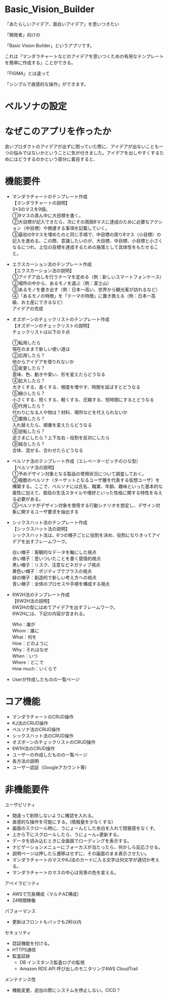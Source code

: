 # Basic_Vision_Builder

「あたらしいアイデア、面白いアイデア」を思いつきたい

「開発者」向けの

「Basic Vision Builder」というアプリです。

これは「マンダラチャートなどのアイデアを思いつくための有用なテンプレートを簡単に作成する」ことができる。

「FIGMA」とは違って

「シンプルで直感的な操作」ができます。

# ペルソナの設定

# なぜこのアプリを作ったか
良いプロダクトのアイデアが出ずに困っていた際に、アイデアが出ないことも一つの悩みではないかということに気が付きました。アイデアを出しやすくするためにはどうするのかという部分に着目すると、

# 機能要件

- マンダラチャートのテンプレート作成<br>
【マンダラチャートの説明】<br>
  3×3のマスを9個。<br>
  ①9マスの真ん中に大目標を書く。<br>
  ②大目標が記入できたら、次にその周囲8マスに達成のために必要なアクション（中目標）や関連する事項を記載していく。<br>
  ③最初の9マスを埋めたのと同じ手順で、中目標の周り8マス（小目標）の記入を進める。この際、意識したいのが、大目標、中目標、小目標と小さくなるにつれ、上位の目標を達成するための施策として具体性をもたせること。<br>

- エクスカーション法のテンプレート作成<br>
  【エクスカーション法の説明】<br>
  ①アイデア出しを行うテーマを定める（例：新しいスマートフォンケース）<br>
  ②場所の中から、あるモノを選ぶ（例：富士山）<br>
  ③あるモノを書き出す（例：日本一高い、世界から観光客が訪れるなど）<br>
  ④「あるモノの特徴」を「テーマの特徴」に置き換える（例：日本一高級、お土産にできるなど）<br>
  アイデアの完成<br>

- オズボーンのチェックリストのテンプレート作成<br>
  【オズボーンのチェックリストの説明】<br>
チェックリストは以下の９点<br>

  ①転用したら<br>
  現在のままで新しい使い道は<br>
  ②応用したら？<br>
  他からアイデアを借りれないか<br>
  ③変更したら？<br>
  意味、色、動きや臭い、形を変えたらどうなる<br>
  ④拡大したら？<br>
  大きくする、長くする、頻度を増やす、時間を延ばすとどうなる<br>
  ⑤縮小したら？<br>
  小さくする、短くする、軽くする、圧縮する、短時間にするとどうなる<br>
  ⑥代用したら？<br>
  代わりになる人や物は？材料、場所などを代えられないか<br>
  ⑦置換したら？<br>
  入れ替えたら、順番を変えたらどうなる<br>
  ⑧逆転したら？<br>
  逆さまにしたら？上下左右・役割を反対にしたら<br>
  ⑨結合したら？<br>
  合体、混ぜる、合わせたらどうなる<br>

- ペルソナ法のテンプレート作成（エレベーターピッチのひな型）<br>
【ペルソナ法の説明】<br>
  ①予めデザイン対象となる製品の使用状況について調査しておく。<br>
  ②複数のペルソナ（ターゲットとなるユーザ層を代表する仮想ユーザ）を構築する。ここで、ペルソナには氏名、職業、年齢、趣味といった基本的な属性に加えて、普段の生活スタイルや嗜好といった性格に関する特性を与える必要がある。<br>
  ③ペルソナがデザイン対象を使用する行動シナリオを想定し、デザイン対象に関するユーザ要求を抽出する<br>

- シックスハット法のテンプレート作成<br>
【シックスハット法の説明】<br>
  シックスハット法は、6つの帽子ごとに役割を決め、役割になりきってアイデアを出すフレームワーク。<br>
  
  白い帽子：客観的なデータを軸にした視点<br>
  赤い帽子：思いついたことを書く感情的視点<br>
  黒い帽子：リスク、注意などネガティブ視点<br>
  黄色い帽子：ポジティブでプラスの視点<br>
  緑の帽子：創造的で新しい考え方への視点<br>
  青い帽子：全体のプロセスや手順を構成する視点<br>

- 6W2H法のテンプレート作成<br>
【6W2H法の説明】<br>
  6W2Hの型にはめてアイデアを出すフレームワーク。<br>
  6W2Hには、下記の内容が含まれる。<br>
  
  Who：誰が<br>
  Whom：誰に<br>
  What：何を<br>
  How：どのように<br>
  Why：それはなぜ<br>
  When：いつ<br>
  Where：どこで<br>
  How much：いくらで<br>

- Userが作成したものの一覧ページ

# コア機能

- マンダラチャートのCRUD操作
- KJ法のCRUD操作
- ペルソナ法のCRUD操作
- シックスハット法のCRUD操作
- オズボーンのチェックリストのCRUD操作
- 6W1H法のCRUD操作
- ユーザーの作成したものの一覧ページ
- 各方法の説明
- ユーザー認証（Googleアカウント等）

# 非機能要件

ユーザビリティ

- 間違って削除しないように確認を入れる。
- 直感的な操作を可能にする。(情報量を少なくする)
- 画面のスクロール時に、うにょーんとした余白を入れて閉塞感をなくす。
- 上から下にスクロールしたら、うにょーん+更新する。
- データを読み込むときに全画面でローディングを表示する。
- ナビゲーションメニューにフォーカスが当たったら、何かしら反応させる。
- 説明ページは押したら遷移はせずに、その画面のまま表示させたい。
- マンダラチャートのマスやKJ法のカードに入る文字は何文字が適切か考える。
- マンダラチャートのマスの中心は背景の色を変える。

アベイラビリティ

- AWSで冗長構成（マルチAZ構成）
- 24時間稼働

パフォーマンス

- 更新はフロントもバックも2秒以内

セキュリティ

- 認証機能を付ける。
- HTTPS通信
- 監査証跡
    - DB インスタンス監査ログの監視
    - Amazon RDS API 呼び出しのモニタリングAWS CloudTrail

メンテナンス性

- 機能変更、追加の際にシステムを停止しない。CICD？
